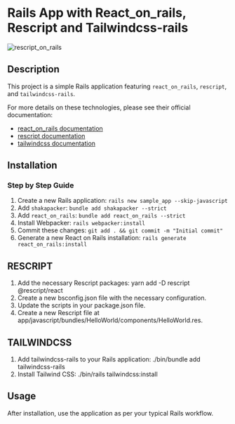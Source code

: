 # Rails App with React_on_rails, Rescript and Tailwindcss-rails
![rescript_on_rails](https://github.com/leonardodfelix/rescript_on_rails/assets/48037481/442c5c16-11cd-43db-ad93-8849ad6b9487)

## Description

This project is a simple Rails application featuring `react_on_rails`, `rescript`, and `tailwindcss-rails`. 

For more details on these technologies, please see their official documentation:

- [react_on_rails documentation](https://www.shakacode.com/react-on-rails/docs/)
- [rescript documentation](https://rescript-lang.org/docs/manual/latest/introduction)
- [tailwindcss documentation](https://tailwindcss.com/docs/installation)

## Installation

### Step by Step Guide

1. Create a new Rails application: `rails new sample_app --skip-javascript`
2. Add `shakapacker`: `bundle add shakapacker --strict`
3. Add `react_on_rails`: `bundle add react_on_rails --strict`
4. Install Webpacker: `rails webpacker:install`
5. Commit these changes: `git add . && git commit -m "Initial commit"`
6. Generate a new React on Rails installation: `rails generate react_on_rails:install`

## RESCRIPT
1. Add the necessary Rescript packages: yarn add -D rescript @rescript/react
2. Create a new bsconfig.json file with the necessary configuration.
3. Update the scripts in your package.json file.
4. Create a new Rescript file at app/javascript/bundles/HelloWorld/components/HelloWorld.res.

## TAILWINDCSS
1. Add tailwindcss-rails to your Rails application: ./bin/bundle add tailwindcss-rails
2. Install Tailwind CSS: ./bin/rails tailwindcss:install

## Usage
After installation, use the application as per your typical Rails workflow.


